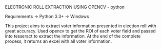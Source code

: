 ELECTRONIC ROLL EXTRACTION USING OPENCV - python

Requirements
-> Python 3.3+ 
-> Windows

This project aims to extract voter information presented in election roll with great accuracy. 
Used opencv to get the ROI of each voter field and passed into tesseract to extract the information. 
At the end of the complete process, it returns an excel with all voter information.
